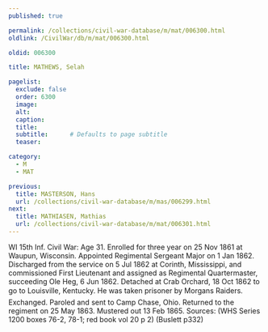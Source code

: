 ```yaml
---
published: true

permalink: /collections/civil-war-database/m/mat/006300.html
oldlink: /CivilWar/db/m/mat/006300.html

oldid: 006300

title: MATHEWS, Selah

pagelist:
  exclude: false
  order: 6300
  image: 
  alt:
  caption:
  title:
  subtitle:      # Defaults to page subtitle
  teaser:

category: 
  - M 
  - MAT

previous:
  title: MASTERSON, Hans
  url: /collections/civil-war-database/m/mas/006299.html  
next:
  title: MATHIASEN, Mathias
  url: /collections/civil-war-database/m/mat/006301.html   
---
```

WI 15th Inf. Civil War: Age 31. Enrolled for three year on 25 Nov 1861 at Waupun, Wisconsin. Appointed Regimental Sergeant Major on 1 Jan 1862. Discharged from the service on 5 Jul 1862 at Corinth, Mississippi, and commissioned First Lieutenant and assigned as Regimental Quartermaster, succeeding Ole Heg, 6 Jun 1862. Detached at Crab Orchard, 18 Oct 1862 to go to Louisville, Kentucky. He was taken prisoner by Morgan&#146;s Raiders. Exchanged. Paroled and sent to Camp Chase, Ohio. Returned to the regiment on 25 May 1863. Mustered out 13 Feb 1865. Sources: (WHS Series 1200 boxes 76-2, 78-1; red book vol 20 p 2) (Buslett p332)